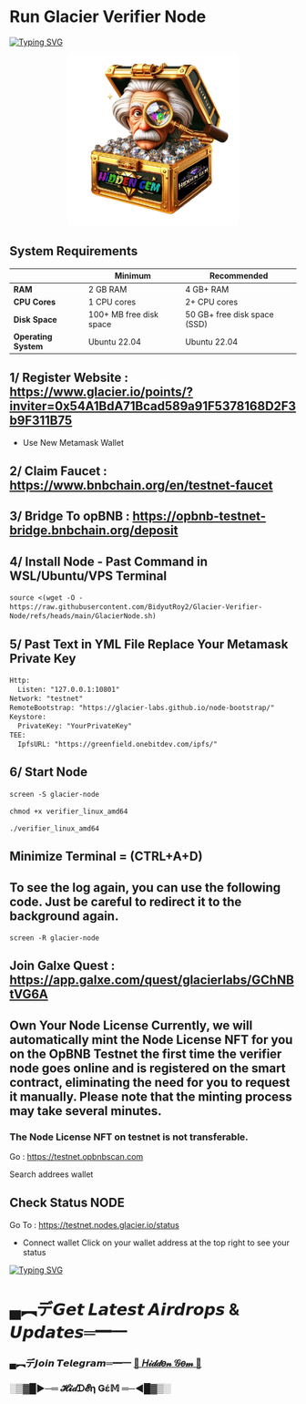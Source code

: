 # Run Glacier Verifier Node

[![Typing SVG](https://readme-typing-svg.demolab.com?font=Fira+Code&pause=1000&width=435&lines=Wellcome+To+HiddenGem)](https://git.io/typing-svg)

<p align="center">
<img src='https://github.com/BidyutRoy2/BidyutRoy2/blob/main/Logo_BG.png' style="width:300px;height:300px;">

## System Requirements

|                |       Minimum            |       Recommended            |
|----------------|--------------------------|------------------------------|
| **RAM**        | 2 GB RAM                 | 4 GB+ RAM                    |
| **CPU Cores**  | 1 CPU cores              | 2+ CPU cores                 |
| **Disk Space** | 100+ MB free disk space  | 50 GB+ free disk space (SSD) |
| **Operating System** | Ubuntu 22.04       | Ubuntu 22.04                 |


## 1/ Register Website : https://www.glacier.io/points/?inviter=0x54A1BdA71Bcad589a91F5378168D2F3b9F311B75

- Use New Metamask Wallet


## 2/ Claim Faucet : https://www.bnbchain.org/en/testnet-faucet


## 3/ Bridge To opBNB : https://opbnb-testnet-bridge.bnbchain.org/deposit


## 4/ Install Node - Past Command in WSL/Ubuntu/VPS Terminal 
```
source <(wget -O - https://raw.githubusercontent.com/BidyutRoy2/Glacier-Verifier-Node/refs/heads/main/GlacierNode.sh)
```


## 5/ Past Text in YML File Replace Your Metamask Private Key
```
Http:
  Listen: "127.0.0.1:10801"
Network: "testnet"
RemoteBootstrap: "https://glacier-labs.github.io/node-bootstrap/"
Keystore:
  PrivateKey: "YourPrivateKey"
TEE:
  IpfsURL: "https://greenfield.onebitdev.com/ipfs/"
```


## 6/ Start Node 
```
screen -S glacier-node
```
```
chmod +x verifier_linux_amd64
```
```
./verifier_linux_amd64
```


## Minimize Terminal = (CTRL+A+D)


## To see the log again, you can use the following code. Just be careful to redirect it to the background again.
```
screen -R glacier-node
```


## Join Galxe Quest : https://app.galxe.com/quest/glacierlabs/GChNBtVG6A


## Own Your Node License Currently, we will automatically mint the Node License NFT for you on the OpBNB Testnet the first time the verifier node goes online and is registered on the smart contract, eliminating the need for you to request it manually. Please note that the minting process may take several minutes.


### The Node License NFT on testnet is not transferable.

Go : https://testnet.opbnbscan.com

Search addrees wallet


## Check Status NODE
Go To : https://testnet.nodes.glacier.io/status
- Connect wallet Click on your wallet address at the top right to see your status

[![Typing SVG](https://readme-typing-svg.demolab.com?font=Fira+Code&pause=1000&width=435&lines=Wellcome+To+HiddenGem)](https://git.io/typing-svg)


# ▄︻デ𝙂𝙚𝙩 𝙇𝙖𝙩𝙚𝙨𝙩 𝘼𝙞𝙧𝙙𝙧𝙤𝙥𝙨 & 𝙐𝙥𝙙𝙖𝙩𝙚𝙨═━一

### ▄︻デ𝙅𝙤𝙞𝙣 𝙏𝙚𝙡𝙚𝙜𝙧𝙖𝙢═━一 [🎀  𝐻𝒾𝒹𝒹𝑒𝓃 𝒢𝑒𝓂  🎀](https://t.me/hiddengemnews) 

### ░▒▓█►─═  𝓗𝓲𝒹ᗪ𝓔η Ǥέ𝕄 ═─◄█▓▒░
